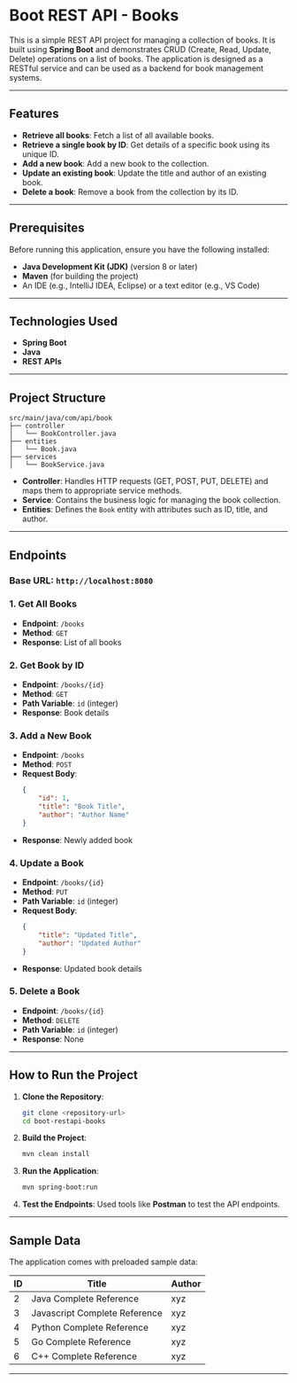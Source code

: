 # Boot REST API - Books

This is a simple REST API project for managing a collection of books. It is built using **Spring Boot** and demonstrates CRUD (Create, Read, Update, Delete) operations on a list of books. The application is designed as a RESTful service and can be used as a backend for book management systems.

---

## Features
- **Retrieve all books**: Fetch a list of all available books.
- **Retrieve a single book by ID**: Get details of a specific book using its unique ID.
- **Add a new book**: Add a new book to the collection.
- **Update an existing book**: Update the title and author of an existing book.
- **Delete a book**: Remove a book from the collection by its ID.

---

## Prerequisites
Before running this application, ensure you have the following installed:

- **Java Development Kit (JDK)** (version 8 or later)
- **Maven** (for building the project)
- An IDE (e.g., IntelliJ IDEA, Eclipse) or a text editor (e.g., VS Code)

---

## Technologies Used
- **Spring Boot**
- **Java**
- **REST APIs**

---

## Project Structure
```plaintext
src/main/java/com/api/book
├── controller
│   └── BookController.java
├── entities
│   └── Book.java
├── services
│   └── BookService.java
```
- **Controller**: Handles HTTP requests (GET, POST, PUT, DELETE) and maps them to appropriate service methods.
- **Service**: Contains the business logic for managing the book collection.
- **Entities**: Defines the `Book` entity with attributes such as ID, title, and author.

---

## Endpoints
### Base URL: `http://localhost:8080`

### 1. Get All Books
- **Endpoint**: `/books`
- **Method**: `GET`
- **Response**: List of all books

### 2. Get Book by ID
- **Endpoint**: `/books/{id}`
- **Method**: `GET`
- **Path Variable**: `id` (integer)
- **Response**: Book details

### 3. Add a New Book
- **Endpoint**: `/books`
- **Method**: `POST`
- **Request Body**:
  ```json
  {
      "id": 1,
      "title": "Book Title",
      "author": "Author Name"
  }
  ```
- **Response**: Newly added book

### 4. Update a Book
- **Endpoint**: `/books/{id}`
- **Method**: `PUT`
- **Path Variable**: `id` (integer)
- **Request Body**:
  ```json
  {
      "title": "Updated Title",
      "author": "Updated Author"
  }
  ```
- **Response**: Updated book details

### 5. Delete a Book
- **Endpoint**: `/books/{id}`
- **Method**: `DELETE`
- **Path Variable**: `id` (integer)
- **Response**: None

---

## How to Run the Project
1. **Clone the Repository**:
   ```bash
   git clone <repository-url>
   cd boot-restapi-books
   ```

2. **Build the Project**:
   ```bash
   mvn clean install
   ```

3. **Run the Application**:
   ```bash
   mvn spring-boot:run
   ```

4. **Test the Endpoints**:
   Used tools like **Postman** to test the API endpoints.

---

## Sample Data
The application comes with preloaded sample data:

| ID  | Title                          | Author |
|------|--------------------------------|--------|
| 2    | Java Complete Reference       | xyz    |
| 3    | Javascript Complete Reference | xyz    |
| 4    | Python Complete Reference     | xyz    |
| 5    | Go Complete Reference         | xyz    |
| 6    | C++ Complete Reference        | xyz    |

---

